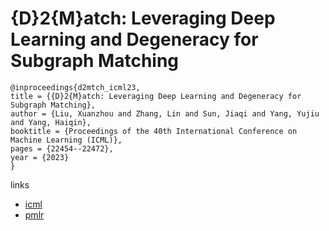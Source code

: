 # {D}2{M}atch: Leveraging Deep Learning and Degeneracy for Subgraph Matching

```
@inproceedings{d2mtch_icml23,
title = {{D}2{M}atch: Leveraging Deep Learning and Degeneracy for Subgraph Matching},
author = {Liu, Xuanzhou and Zhang, Lin and Sun, Jiaqi and Yang, Yujiu and Yang, Haiqin},
booktitle = {Proceedings of the 40th International Conference on Machine Learning (ICML)},
pages = {22454--22472},
year = {2023}
}
```

links
- [icml](https://icml.cc/Conferences/2023/Schedule?showEvent=24358)
- [pmlr](https://proceedings.mlr.press/v202/liu23ba.html)
